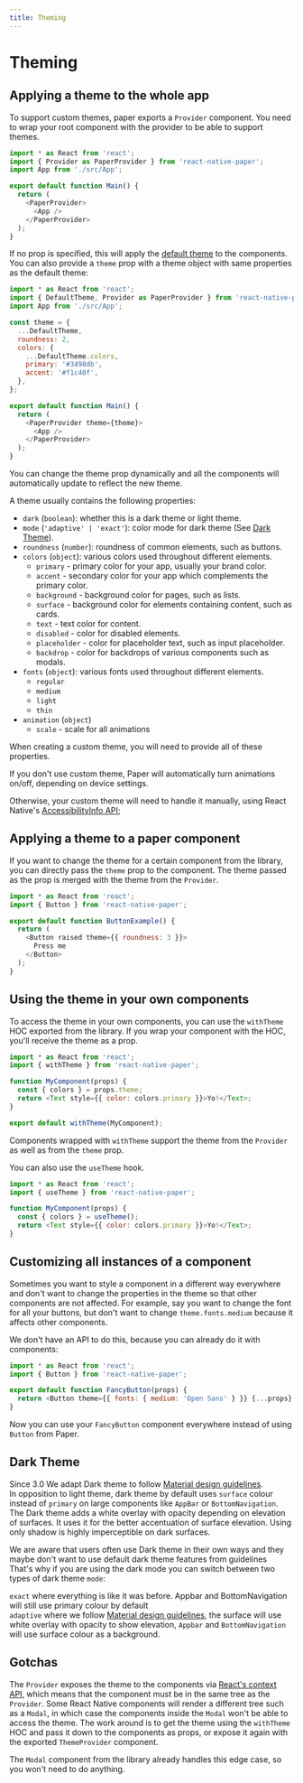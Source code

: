 ```yaml
---
title: Theming
---
```


# Theming

## Applying a theme to the whole app

To support custom themes, paper exports a `Provider` component. You need to wrap your root component with the provider to be able to support themes.

```js
import * as React from 'react';
import { Provider as PaperProvider } from 'react-native-paper';
import App from './src/App';

export default function Main() {
  return (
    <PaperProvider>
      <App />
    </PaperProvider>
  );
}
```

If no prop is specified, this will apply the [default theme](https://github.com/callstack/react-native-paper/blob/master/src/styles/DefaultTheme.tsx) to the components. You can also provide a `theme` prop with a theme object with same properties as the default theme:

```js
import * as React from 'react';
import { DefaultTheme, Provider as PaperProvider } from 'react-native-paper';
import App from './src/App';

const theme = {
  ...DefaultTheme,
  roundness: 2,
  colors: {
    ...DefaultTheme.colors,
    primary: '#3498db',
    accent: '#f1c40f',
  },
};

export default function Main() {
  return (
    <PaperProvider theme={theme}>
      <App />
    </PaperProvider>
  );
}
```

You can change the theme prop dynamically and all the components will automatically update to reflect the new theme.

A theme usually contains the following properties:

- `dark` (`boolean`): whether this is a dark theme or light theme.
- `mode` (`'adaptive' | 'exact'`): color mode for dark theme (See [Dark Theme](#dark-theme)).
- `roundness` (`number`): roundness of common elements, such as buttons.
- `colors` (`object`): various colors used throughout different elements.
  - `primary` - primary color for your app, usually your brand color.
  - `accent` - secondary color for your app which complements the primary color.
  - `background` - background color for pages, such as lists.
  - `surface` - background color for elements containing content, such as cards.
  - `text` - text color for content.
  - `disabled` - color for disabled elements.
  - `placeholder` - color for placeholder text, such as input placeholder.
  - `backdrop` - color for backdrops of various components such as modals.
- `fonts` (`object`): various fonts used throughout different elements.
  - `regular`
  - `medium`
  - `light`
  - `thin`
- `animation` (`object`)
  - `scale` - scale for all animations

When creating a custom theme, you will need to provide all of these properties.

If you don't use custom theme, Paper will automatically turn animations on/off, depending on device settings.

Otherwise, your custom theme will need to handle it manually, using React Native's [AccessibilityInfo API](https://reactnative.dev/docs/0.54/accessibilityinfo);

## Applying a theme to a paper component

If you want to change the theme for a certain component from the library, you can directly pass the `theme` prop to the component. The theme passed as the prop is merged with the theme from the `Provider`.

```js
import * as React from 'react';
import { Button } from 'react-native-paper';

export default function ButtonExample() {
  return (
    <Button raised theme={{ roundness: 3 }}>
      Press me
    </Button>
  );
}
```

## Using the theme in your own components

To access the theme in your own components, you can use the `withTheme` HOC exported from the library. If you wrap your component with the HOC, you'll receive the theme as a prop.

```js
import * as React from 'react';
import { withTheme } from 'react-native-paper';

function MyComponent(props) {
  const { colors } = props.theme;
  return <Text style={{ color: colors.primary }}>Yo!</Text>;
}

export default withTheme(MyComponent);
```

Components wrapped with `withTheme` support the theme from the `Provider` as well as from the `theme` prop.

You can also use the `useTheme` hook.

```js
import * as React from 'react';
import { useTheme } from 'react-native-paper';

function MyComponent(props) {
  const { colors } = useTheme();
  return <Text style={{ color: colors.primary }}>Yo!</Text>;
}
```

## Customizing all instances of a component

Sometimes you want to style a component in a different way everywhere and don't want to change the properties in the theme so that other components are not affected. For example, say you want to change the font for all your buttons, but don't want to change `theme.fonts.medium` because it affects other components.

We don't have an API to do this, because you can already do it with components:

```js
import * as React from 'react';
import { Button } from 'react-native-paper';

export default function FancyButton(props) {
  return <Button theme={{ fonts: { medium: 'Open Sans' } }} {...props} />;
}
```

Now you can use your `FancyButton` component everywhere instead of using `Button` from Paper.

## Dark Theme

Since 3.0 We adapt Dark theme to follow [Material design guidelines](https://material.io/design/color/dark-theme.html). </br>
In opposition to light theme, dark theme by default uses `surface` colour instead of `primary` on large components like `AppBar` or `BottomNavigation`.</br>
The Dark theme adds a white overlay with opacity depending on elevation of surfaces. It uses it for the better accentuation of surface elevation. Using only shadow is highly imperceptible on dark surfaces.

We are aware that users often use Dark theme in their own ways and they maybe don't want to use default dark theme features from guidelines</br>
That's why if you are using the dark mode you can switch between two types of dark theme `mode`:

`exact` where everything is like it was before. Appbar and BottomNavigation will still use primary colour by default</br>
`adaptive` where we follow [Material design guidelines](https://material.io/design/color/dark-theme.html), the surface will use white overlay with opacity to show elevation, `Appbar` and `BottomNavigation` will use surface colour as a background.

## Gotchas

The `Provider` exposes the theme to the components via [React's context API](https://reactjs.org/docs/context.html), which means that the component must be in the same tree as the `Provider`. Some React Native components will render a different tree such as a `Modal`, in which case the components inside the `Modal` won't be able to access the theme. The work around is to get the theme using the `withTheme` HOC and pass it down to the components as props, or expose it again with the exported `ThemeProvider` component.

The `Modal` component from the library already handles this edge case, so you won't need to do anything.
